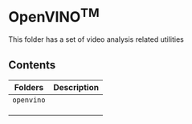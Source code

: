 # OpenVINO<sup>TM</sup>
This folder has a set of video analysis related utilities

## Contents

| Folders              		    | Description                                       |
|-------------------------------|---------------------------------------------------|
| `openvino`                  	|										            |
|                               | 											        |
|                           	| 									    	        |
|                           	| 											        |


